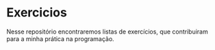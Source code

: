 # Exercicios
 Nesse repositório encontraremos listas
 de exercícios, que contribuiram para a
 minha prática na programação.